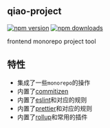 ## qiao-project

[![npm version](https://img.shields.io/npm/v/qiao-project.svg?style=flat-square)](https://www.npmjs.org/package/qiao-project)
[![npm downloads](https://img.shields.io/npm/dm/qiao-project.svg?style=flat-square)](https://npm-stat.com/charts.html?package=qiao-project)

frontend monorepo project tool

## 特性

- 集成了一些`monorepo`的操作
- 内置了[commitizen](http://commitizen.github.io/cz-cli/)
- 内置了[eslint](https://eslint.org/)和对应的规则
- 内置了[prettier](https://prettier.io/)和对应的规则
- 内置了[rollup](https://rollupjs.org/)和常用的插件

